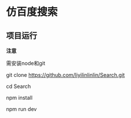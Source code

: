 # 仿百度搜索

## 项目运行

**注意**

需安装node和git

git clone https://github.com/liyilinlinlin/Search.git

cd Search

npm install

npm run dev
